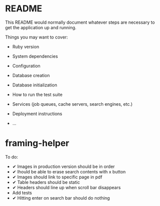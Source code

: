 # README

This README would normally document whatever steps are necessary to get the
application up and running.

Things you may want to cover:

* Ruby version

* System dependencies

* Configuration

* Database creation

* Database initialization

* How to run the test suite

* Services (job queues, cache servers, search engines, etc.)

* Deployment instructions

* ...
# framing-helper

To do:
  * ✔ Images in production version should be in order
  * ✔ Ihould be able to erase search contents with x button
  * ✔ Images should link to specific page in pdf
  * ✔ Table headers should be static
  * ✔ Headers should line up when scroll bar disappears
  * Add tests
  * ✔ Hitting enter on search bar should do nothing

